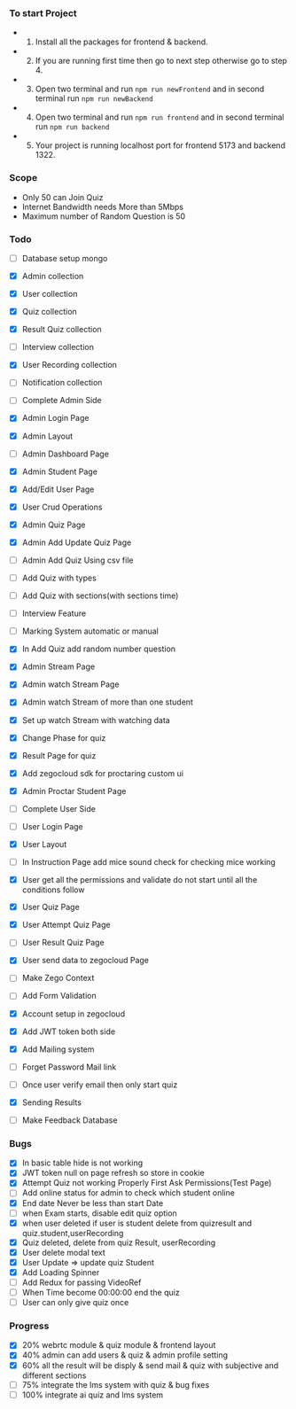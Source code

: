 ### To start Project

- 1. Install all the packages for frontend & backend.
- 2. If you are running first time then go to next step otherwise go to step 4.
- 3. Open two terminal and run `npm run newFrontend` and in second terminal run `npm run newBackend`
- 4. Open two terminal and run `npm run frontend` and in second terminal run `npm run backend`
- 5. Your project is running localhost port for frontend 5173 and backend 1322.

### Scope

- Only 50 can Join Quiz
- Internet Bandwidth needs More than 5Mbps
- Maximum number of Random Question is 50

### Todo

- [ ] Database setup mongo
- [x] Admin collection
- [x] User collection
- [x] Quiz collection
- [x] Result Quiz collection
- [ ] Interview collection
- [x] User Recording collection
- [ ] Notification collection

- [ ] Complete Admin Side
- [x] Admin Login Page
- [x] Admin Layout
- [ ] Admin Dashboard Page
- [x] Admin Student Page
- [x] Add/Edit User Page
- [x] User Crud Operations
- [x] Admin Quiz Page
- [x] Admin Add Update Quiz Page
- [ ] Admin Add Quiz Using csv file
- [ ] Add Quiz with types
- [ ] Add Quiz with sections(with sections time)
- [ ] Interview Feature
- [ ] Marking System automatic or manual
- [x] In Add Quiz add random number question
- [x] Admin Stream Page
- [x] Admin watch Stream Page
- [x] Admin watch Stream of more than one student
- [x] Set up watch Stream with watching data
- [x] Change Phase for quiz
- [x] Result Page for quiz
- [x] Add zegocloud sdk for proctaring custom ui
- [x] Admin Proctar Student Page

- [ ] Complete User Side
- [ ] User Login Page
- [x] User Layout
- [ ] In Instruction Page add mice sound check for checking mice working
- [x] User get all the permissions and validate do not start until all the conditions follow
- [x] User Quiz Page
- [x] User Attempt Quiz Page
- [ ] User Result Quiz Page
- [x] User send data to zegocloud Page
- [ ] Make Zego Context
- [ ] Add Form Validation

- [x] Account setup in zegocloud
- [x] Add JWT token both side
- [x] Add Mailing system
- [ ] Forget Password Mail link
- [ ] Once user verify email then only start quiz
- [x] Sending Results
- [ ] Make Feedback Database

### Bugs

- [x] In basic table hide is not working
- [x] JWT token null on page refresh so store in cookie
- [x] Attempt Quiz not working Properly First Ask Permissions(Test Page)
- [ ] Add online status for admin to check which student online
- [x] End date Never be less than start Date
- [ ] when Exam starts, disable edit quiz option
- [x] when user deleted if user is student delete from quizresult and quiz.student,userRecording
- [x] Quiz deleted, delete from quiz Result, userRecording
- [x] User delete modal text
- [x] User Update => update quiz Student
- [x] Add Loading Spinner
- [ ] Add Redux for passing VideoRef
- [ ] When Time become 00:00:00 end the quiz
- [ ] User can only give quiz once

### Progress

- [x] 20% webrtc module & quiz module & frontend layout
- [x] 40% admin can add users & quiz & admin profile setting
- [x] 60% all the result will be disply & send mail & quiz with subjective and different sections
- [ ] 75% integrate the lms system with quiz & bug fixes
- [ ] 100% integrate ai quiz and lms system
